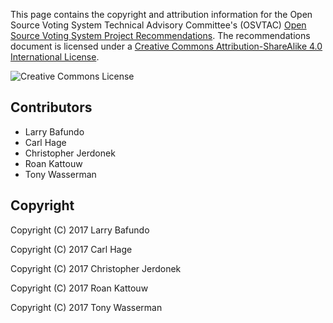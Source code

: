 This page contains the copyright and attribution information for
the Open Source Voting System Technical Advisory Committee's (OSVTAC)
[Open Source Voting System Project Recommendations](index).
The recommendations document is licensed under a [Creative Commons
Attribution-ShareAlike 4.0 International
License](http://creativecommons.org/licenses/by-sa/4.0/).

![Creative Commons License](https://i.creativecommons.org/l/by-sa/4.0/88x31.png
"Creative Commons Attribution-ShareAlike 4.0 International License")


## Contributors

* Larry Bafundo
* Carl Hage
* Christopher Jerdonek
* Roan Kattouw
* Tony Wasserman


## Copyright

Copyright (C) 2017 Larry Bafundo

Copyright (C) 2017 Carl Hage

Copyright (C) 2017 Christopher Jerdonek

Copyright (C) 2017 Roan Kattouw

Copyright (C) 2017 Tony Wasserman

